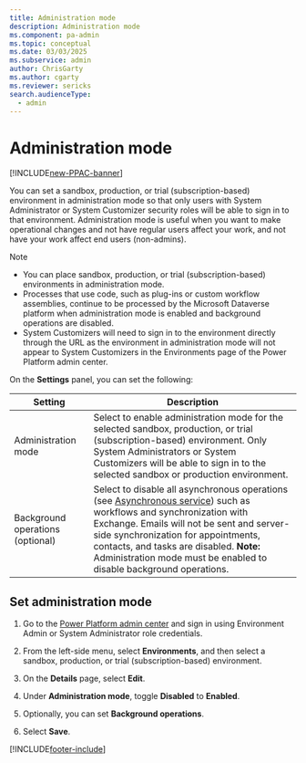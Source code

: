 ```yaml
---
title: Administration mode  
description: Administration mode
ms.component: pa-admin
ms.topic: conceptual
ms.date: 03/03/2025
ms.subservice: admin
author: ChrisGarty
ms.author: cgarty
ms.reviewer: sericks
search.audienceType: 
  - admin
---
```


# Administration mode  

[!INCLUDE[new-PPAC-banner](~/includes/new-PPAC-banner.md)]

You can set a sandbox, production, or trial (subscription-based) environment in administration mode so that only users with System Administrator or System Customizer security roles will be able to sign in to that environment. Administration mode is useful when you want to make operational changes and not have regular users affect your work, and not have your work affect end users (non-admins).  
  
> [!NOTE]
> - You can place sandbox, production, or trial (subscription-based) environments in administration mode.  
> - Processes that use code, such as plug-ins or custom workflow assemblies, continue to be processed by the Microsoft Dataverse platform when administration mode is enabled and background operations are disabled.
> - System Customizers will need to sign in to the environment directly through the URL as the environment in administration mode will not appear to System Customizers in the Environments page of the Power Platform admin center.
  
 On the **Settings** panel, you can set the following:  
  
|Setting|Description|  
|-------------|-----------------|  
|Administration mode | Select to enable administration mode for the selected sandbox, production, or trial (subscription-based) environment. Only System Administrators or System Customizers will be able to sign in to the selected sandbox or production environment.|  
|Background operations (optional) | Select to disable all asynchronous operations (see [Asynchronous service](/powerapps/developer/common-data-service/asynchronous-service)) such as workflows and synchronization with Exchange. Emails will not be sent and server-side synchronization for appointments, contacts, and tasks are disabled. **Note:**  Administration mode must be enabled to disable background operations.|  
  
## Set administration mode  
  
1. Go to the [Power Platform admin center](https://admin.powerplatform.microsoft.com) and sign in using Environment Admin or System Administrator role credentials.
  
2. From the left-side menu, select **Environments**, and then select a sandbox, production, or trial (subscription-based) environment.
  
3. On the **Details** page, select **Edit**. 
  
4. Under **Administration mode**, toggle **Disabled** to **Enabled**.

5. Optionally, you can set **Background operations**.

6. Select **Save**.

[!INCLUDE[footer-include](../includes/footer-banner.md)]
